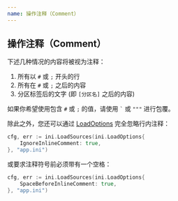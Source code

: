 ```yaml
---
name: 操作注释（Comment）
---
```


## 操作注释（Comment）

下述几种情况的内容将被视为注释：

1. 所有以 `#` 或 `;` 开头的行
2. 所有在 `#` 或 `;` 之后的内容
3. 分区标签后的文字 (即 `[分区名]` 之后的内容)

如果你希望使用包含 `#` 或 `;` 的值，请使用 ``` ` ``` 或 ``` """ ``` 进行包覆。

除此之外，您还可以通过 [LoadOptions](https://gowalker.org/gopkg.in/ini.v1#LoadOptions) 完全忽略行内注释：

```go
cfg, err := ini.LoadSources(ini.LoadOptions{
    IgnoreInlineComment: true,
}, "app.ini")
```

或要求注释符号前必须带有一个空格：

```go
cfg, err := ini.LoadSources(ini.LoadOptions{
    SpaceBeforeInlineComment: true,
}, "app.ini")
```
